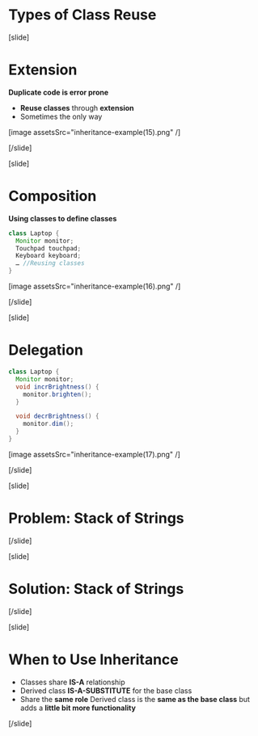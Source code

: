 # Types of Class Reuse

[slide]
# Extension

**Duplicate code is error prone**
- **Reuse classes** through **extension**
- Sometimes the only way

[image assetsSrc="inheritance-example(15).png" /]

[/slide]

[slide]
# Composition

**Using classes to define classes**

```java
class Laptop {
  Monitor monitor;
  Touchpad touchpad;
  Keyboard keyboard;
  … //Reusing classes
}
```
[image assetsSrc="inheritance-example(16).png" /]

[/slide]

[slide]
# Delegation

```java
class Laptop {
  Monitor monitor;
  void incrBrightness() {
    monitor.brighten();
  }

  void decrBrightness() {
    monitor.dim();
  } 
}
```
[image assetsSrc="inheritance-example(17).png" /]

[/slide]

[slide]
# Problem: Stack of Strings

[/slide]

[slide]
# Solution: Stack of Strings

[/slide]

[slide]
# When to Use Inheritance

- Classes share **IS-A** relationship
- Derived class **IS-A-SUBSTITUTE** for the base class
- Share the **same role**
Derived class is the **same as the base class** but adds a **little bit more functionality**


[/slide]
